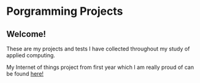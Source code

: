 # Porgramming Projects
## Welcome!

These are my projects and tests I have collected throughout my study of applied computing.

My Internet of things project from first year which I am really proud of can be found [here!](https://github.com/DominikWawak/Project2.git)
